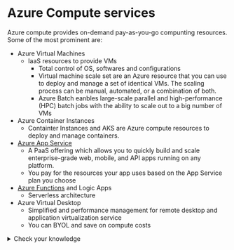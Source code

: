 # Azure Compute services

Azure compute provides on-demand pay-as-you-go compunting resources. Some of the most prominent are:

- Azure Virtual Machines
  - IaaS resources to provide VMs
    - Total control of OS, softwares and configurations
    - Virtual machine scale set are an Azure resource that you can use to deploy and manage a set of identical VMs. The scaling process can be manual, automated, or a combination of both.
    - Azure Batch eanbles large-scale parallel and high-performance (HPC) batch jobs with the ability to scale out to a big number of VMs
- Azure Container Instances
  - Containter Instances and AKS are Azure compute resources to deploy and manage containers.
- [Azure App Service](https://docs.microsoft.com/en-us/azure/app-service/)
  - A PaaS offering which allows you to quickly build and scale enterprise-grade web, mobile, and API apps running on any platform.
  - You pay for the resources your app uses based on the App Service plan you choose
- [Azure Functions](https://docs.microsoft.com/en-us/azure/azure-functions/) and Logic Apps
  - Serverless architecture
- Azure Virtual Desktop
  - Simplified and performance management for remote desktop and application virtualization service
  - You can BYOL and save on compute costs

<details>
  <summary> Check your knowledge </summary>

1. Which Azure compute resource can be deployed to manage a set of identical virtual machines?

- **Virtual machine scale sets**
- Virtual machine availability sets
- Virtual machine availability zones

*Virtual machine scale sets let you deploy and manage a set of identical virtual machines.*

2. Which of the following services should be used when the primary concern is to perform work in response to an event (often via a REST command) that needs a response in a few seconds?

- **Azure Functions**
- Azure App Service
- Azure Container Instances

*Azure Functions is used when you need to perform work in response to an event (often via a REST request), timer, or message from another Azure service, and when that work can be completed quickly, within seconds or less.*

3. Your company has a team of remote workers that need to use Windows-based software to develop your company's applications, but your team members are using various operating systems like MacOS, Linux, and Windows. Which Azure compute service would help resolve this scenario?

- Azure App Service
- **Windows Virtual Desktop**
- Azure Container Instances

*Azure Virtual Desktop enables your team members to run Windows in the cloud, with access to the required applications for your company's needs.*
</details>
